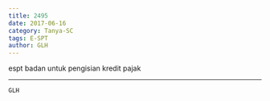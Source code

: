 ```yaml
---
title: 2495
date: 2017-06-16
category: Tanya-SC
tags: E-SPT
author: GLH
---
```


espt badan untuk pengisian kredit pajak

---



`GLH`

